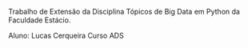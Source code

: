 Trabalho de Extensão da Disciplina Tópicos de Big Data em Python da Faculdade Estácio. 

Aluno: Lucas Cerqueira
Curso ADS
